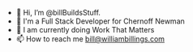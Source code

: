 - 👋 Hi, I’m @billBuildsStuff.
- 👀 I'm a Full Stack Developer for Chernoff Newman
- 🌱 I am currently doing Work That Matters
- 📫 How to reach me bill@williambillings.com

<!---
billBuildsStuff/billBuildsStuff is a ✨ special ✨ repository because its `README.md` (this file) appears on your GitHub profile.
You can click the Preview link to take a look at your changes.
--->

